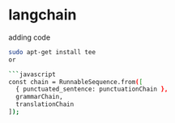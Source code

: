 # langchain

adding code



```bash
sudo apt-get install tee
or

```javascript
const chain = RunnableSequence.from([
  { punctuated_sentence: punctuationChain },
  grammarChain,
  translationChain
]);
```
